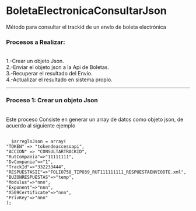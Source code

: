 # BoletaElectronicaConsultarJson
Método para consultar el trackid de un envío de boleta electrónica

<h3>Procesos a Realizar:</h3>
<br>1.-Crear un objeto Json.
<br>2.-Enviar el objeto json a la Api de Boletas.
<br>3.-Recuperar el resultado del Envío.
<br>4.-Actualizar el resultado en sistema propio.
<hr>
<h3>Proceso 1: Crear un objeto Json</h3>
<br>Este proceso Consiste en generar un array de datos como objeto json, de acuerdo al siguiente ejemplo
<br>
<pre>
<code>
  $arregloJson = array(
"TOKEN" => "tokendeaccesoapi",
"ACCION" => "CONSULTARTRACKID",
"RutCompania"=>"11111111",
"DvCompania"=>"1",
"TrackId"=>"332233444",
"RESPUESTASII"=>"FOLIO758_TIPO39_RUT111111111_RESPUESTAENVIODTE.xml",
"BUZONRESPUESTAS"=>"temp",
"Modulus"=>"nnn",
"Exponent"=>"nnn",
"X509Certificate"=>"nnn",
"PrivKey"=>"nnn"
);
</code>
</pre>
